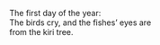 The first day of the year:    
The birds cry, and the fishes’ eyes are     
from the kiri tree.    

